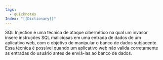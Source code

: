 ```yaml
---
tags:
  - quicknotes
Index: "[[Dictionary]]"
---
```



SQL Injection é uma técnica de ataque cibernético na qual um invasor insere instruções SQL  maliciosas em uma entrada de dados de um aplicativo web, com o objetivo de manipular o banco de dados subjacente. Essa técnica é possível quando um aplicativo web não valida corretamente as entradas do usuário antes de enviá-las ao banco de dados. 